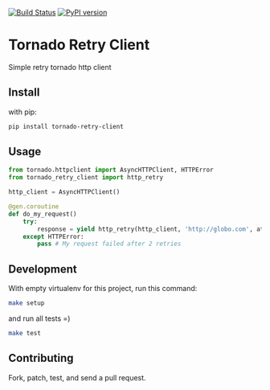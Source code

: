 [![Build Status](https://secure.travis-ci.org/wpjunior/tornado-retry-client.png)](http://travis-ci.org/wpjunior/tornado-retry-client)
[![PyPI version](https://badge.fury.io/py/tornado-retry-client.svg)](https://badge.fury.io/py/tornado-retry-client)

# Tornado Retry Client
Simple retry tornado http client

## Install

with pip:

```bash
pip install tornado-retry-client
```

## Usage
```python
from tornado.httpclient import AsyncHTTPClient, HTTPError
from tornado_retry_client import http_retry

http_client = AsyncHTTPClient()

@gen.coroutine
def do_my_request()
    try:
        response = yield http_retry(http_client, 'http://globo.com', attempts=2)
    except HTTPError:
        pass # My request failed after 2 retries
```

## Development

With empty virtualenv for this project, run this command:
```bash
make setup
```

and run all tests =)
```bash
make test
```

## Contributing
Fork, patch, test, and send a pull request.

